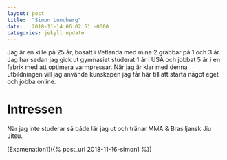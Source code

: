 ```yaml
---
layout: post
title:  "Simon Lundberg"
date:   2018-11-14 06:02:51 -0600
categories: jekyll update
---
```

Jag är en kille på 25 år, bosatt i Vetlanda med mina 2 grabbar på 1 och 3 år. Jag har sedan jag gick ut gymnasiet studerat 1 år i USA och jobbat 5 år i en fabrik med att optimera varmpressar. När jag är klar med denna utbildningen vill jag använda kunskapen jag får här till att starta något eget och jobba online.

# Intressen

När jag inte studerar så både lär jag ut och tränar MMA & Brasiljansk Jiu Jitsu.

[Examenation1]({% post_url 2018-11-16-simon1 %})


[jekyll-docs]: https://jekyllrb.com/docs/home
[jekyll-gh]:   https://github.com/jekyll/jekyll
[jekyll-talk]: https://talk.jekyllrb.com/
[simon1]: 2018-11-16-simon-1.markdown
